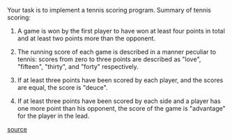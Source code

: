 Your task is to implement a tennis scoring program.
Summary of tennis scoring:

1. A game is won by the first player to have won at
   least four points in total and at least two points
   more than the opponent.

2. The running score of each game is described in a
   manner peculiar to tennis: scores from zero to three
   points are described as "love", "fifteen", "thirty",
   and "forty" respectively.

3. If at least three points have been scored by each
   player, and the scores are equal, the score is "deuce".

4. If at least three points have been scored by each
   side and a player has one more point than his opponent,
   the score of the game is "advantage" for the player
   in the lead.

[source](http://en.wikipedia.org/wiki/Tennis#Scoring)
